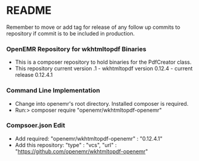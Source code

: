 # README #

Remember to move or add tag for release of any follow up commits to repository if commit is to be included in production.

### OpenEMR Repository for wkhtmltopdf Binaries ###

* This is a composer repository to hold binaries for the PdfCreator class.
* This repository current version .1 - wkhtmltopdf version 0.12.4 - current release 0.12.4.1

### Command Line Implementation ###

* Change into openemr's root directory. Installed composer is required.
* Run:> composer require "openemr/wkhtmltopdf-openemr"

### Compsoer.json Edit ###

* Add required: "openemr/wkhtmltopdf-openemr" : "0.12.4.1"
* Add this repository: "type" : "vcs", "url" : "https://github.com/openemr/wkhtmltopdf-openemr"
